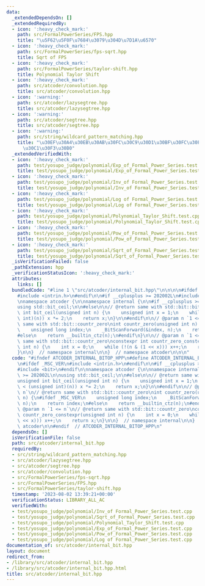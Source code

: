 ```yaml
---
data:
  _extendedDependsOn: []
  _extendedRequiredBy:
  - icon: ':heavy_check_mark:'
    path: src/FormalPowerSeries/FPS.hpp
    title: "\u5F62\u5F0F\u7684\u3079\u304D\u7D1A\u6570"
  - icon: ':heavy_check_mark:'
    path: src/FormalPowerSeries/fps-sqrt.hpp
    title: Sqrt of FPS
  - icon: ':heavy_check_mark:'
    path: src/FormalPowerSeries/taylor-shift.hpp
    title: Polynomial Taylor Shift
  - icon: ':heavy_check_mark:'
    path: src/atcoder/convolution.hpp
    title: src/atcoder/convolution.hpp
  - icon: ':warning:'
    path: src/atcoder/lazysegtree.hpp
    title: src/atcoder/lazysegtree.hpp
  - icon: ':warning:'
    path: src/atcoder/segtree.hpp
    title: src/atcoder/segtree.hpp
  - icon: ':warning:'
    path: src/string/wildcard_pattern_matching.hpp
    title: "\u30EF\u30A4\u30EB\u30AB\u30FC\u30C9\u30D1\u30BF\u30FC\u30F3\u30DE\u30C3\
      \u30C1\u30F3\u30B0"
  _extendedVerifiedWith:
  - icon: ':heavy_check_mark:'
    path: test/yosupo_judge/polynomial/Exp_of_Formal_Power_Series.test.cpp
    title: test/yosupo_judge/polynomial/Exp_of_Formal_Power_Series.test.cpp
  - icon: ':heavy_check_mark:'
    path: test/yosupo_judge/polynomial/Inv_of Formal_Power_Series.test.cpp
    title: test/yosupo_judge/polynomial/Inv_of Formal_Power_Series.test.cpp
  - icon: ':heavy_check_mark:'
    path: test/yosupo_judge/polynomial/Log of Formal_Power_Series.test.cpp
    title: test/yosupo_judge/polynomial/Log of Formal_Power_Series.test.cpp
  - icon: ':heavy_check_mark:'
    path: test/yosupo_judge/polynomial/Polynomial_Taylor_Shift.test.cpp
    title: test/yosupo_judge/polynomial/Polynomial_Taylor_Shift.test.cpp
  - icon: ':heavy_check_mark:'
    path: test/yosupo_judge/polynomial/Pow_of_Formal_Power_Series.test.cpp
    title: test/yosupo_judge/polynomial/Pow_of_Formal_Power_Series.test.cpp
  - icon: ':heavy_check_mark:'
    path: test/yosupo_judge/polynomial/Sqrt_of_Formal_Power_Series.test.cpp
    title: test/yosupo_judge/polynomial/Sqrt_of_Formal_Power_Series.test.cpp
  _isVerificationFailed: false
  _pathExtension: hpp
  _verificationStatusIcon: ':heavy_check_mark:'
  attributes:
    links: []
  bundledCode: "#line 1 \"src/atcoder/internal_bit.hpp\"\n\n\n\n#ifdef _MSC_VER\n\
    #include <intrin.h>\n#endif\n\n#if __cplusplus >= 202002L\n#include <bit>\n#endif\n\
    \nnamespace atcoder {\n\nnamespace internal {\n\n#if __cplusplus >= 202002L\n\n\
    using std::bit_ceil;\n\n#else\n\n// @return same with std::bit::bit_ceil\nunsigned\
    \ int bit_ceil(unsigned int n) {\n    unsigned int x = 1;\n    while (x < (unsigned\
    \ int)(n)) x *= 2;\n    return x;\n}\n\n#endif\n\n// @param n `1 <= n`\n// @return\
    \ same with std::bit::countr_zero\nint countr_zero(unsigned int n) {\n#ifdef _MSC_VER\n\
    \    unsigned long index;\n    _BitScanForward(&index, n);\n    return index;\n\
    #else\n    return __builtin_ctz(n);\n#endif\n}\n\n// @param n `1 <= n`\n// @return\
    \ same with std::bit::countr_zero\nconstexpr int countr_zero_constexpr(unsigned\
    \ int n) {\n    int x = 0;\n    while (!(n & (1 << x))) x++;\n    return x;\n\
    }\n\n}  // namespace internal\n\n}  // namespace atcoder\n\n\n"
  code: "#ifndef ATCODER_INTERNAL_BITOP_HPP\n#define ATCODER_INTERNAL_BITOP_HPP 1\n\
    \n#ifdef _MSC_VER\n#include <intrin.h>\n#endif\n\n#if __cplusplus >= 202002L\n\
    #include <bit>\n#endif\n\nnamespace atcoder {\n\nnamespace internal {\n\n#if __cplusplus\
    \ >= 202002L\n\nusing std::bit_ceil;\n\n#else\n\n// @return same with std::bit::bit_ceil\n\
    unsigned int bit_ceil(unsigned int n) {\n    unsigned int x = 1;\n    while (x\
    \ < (unsigned int)(n)) x *= 2;\n    return x;\n}\n\n#endif\n\n// @param n `1 <=\
    \ n`\n// @return same with std::bit::countr_zero\nint countr_zero(unsigned int\
    \ n) {\n#ifdef _MSC_VER\n    unsigned long index;\n    _BitScanForward(&index,\
    \ n);\n    return index;\n#else\n    return __builtin_ctz(n);\n#endif\n}\n\n//\
    \ @param n `1 <= n`\n// @return same with std::bit::countr_zero\nconstexpr int\
    \ countr_zero_constexpr(unsigned int n) {\n    int x = 0;\n    while (!(n & (1\
    \ << x))) x++;\n    return x;\n}\n\n}  // namespace internal\n\n}  // namespace\
    \ atcoder\n\n#endif  // ATCODER_INTERNAL_BITOP_HPP\n"
  dependsOn: []
  isVerificationFile: false
  path: src/atcoder/internal_bit.hpp
  requiredBy:
  - src/string/wildcard_pattern_matching.hpp
  - src/atcoder/lazysegtree.hpp
  - src/atcoder/segtree.hpp
  - src/atcoder/convolution.hpp
  - src/FormalPowerSeries/fps-sqrt.hpp
  - src/FormalPowerSeries/FPS.hpp
  - src/FormalPowerSeries/taylor-shift.hpp
  timestamp: '2023-08-02 13:39:21+00:00'
  verificationStatus: LIBRARY_ALL_AC
  verifiedWith:
  - test/yosupo_judge/polynomial/Inv_of Formal_Power_Series.test.cpp
  - test/yosupo_judge/polynomial/Sqrt_of_Formal_Power_Series.test.cpp
  - test/yosupo_judge/polynomial/Polynomial_Taylor_Shift.test.cpp
  - test/yosupo_judge/polynomial/Exp_of_Formal_Power_Series.test.cpp
  - test/yosupo_judge/polynomial/Pow_of_Formal_Power_Series.test.cpp
  - test/yosupo_judge/polynomial/Log of Formal_Power_Series.test.cpp
documentation_of: src/atcoder/internal_bit.hpp
layout: document
redirect_from:
- /library/src/atcoder/internal_bit.hpp
- /library/src/atcoder/internal_bit.hpp.html
title: src/atcoder/internal_bit.hpp
---
```


